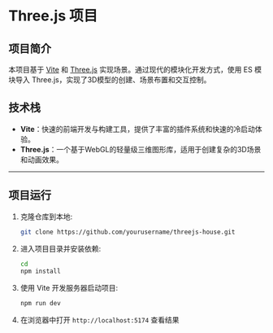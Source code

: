 # Three.js 项目

## 项目简介

本项目基于 [Vite](https://vitejs.dev/) 和 [Three.js](https://threejs.org/) 实现场景。通过现代的模块化开发方式，使用 ES 模块导入 Three.js，实现了3D模型的创建、场景布置和交互控制。



## 技术栈

- **Vite**：快速的前端开发与构建工具，提供了丰富的插件系统和快速的冷启动体验。
- **Three.js**：一个基于WebGL的轻量级三维图形库，适用于创建复杂的3D场景和动画效果。

---

## 项目运行

1. 克隆仓库到本地:
   ```bash
   git clone https://github.com/yourusername/threejs-house.git
   
   ```

2. 进入项目目录并安装依赖:
   ```bash
   cd 
   npm install
   ```

3. 使用 Vite 开发服务器启动项目:
   ```bash
   npm run dev
   ```

4. 在浏览器中打开 `http://localhost:5174` 查看结果
